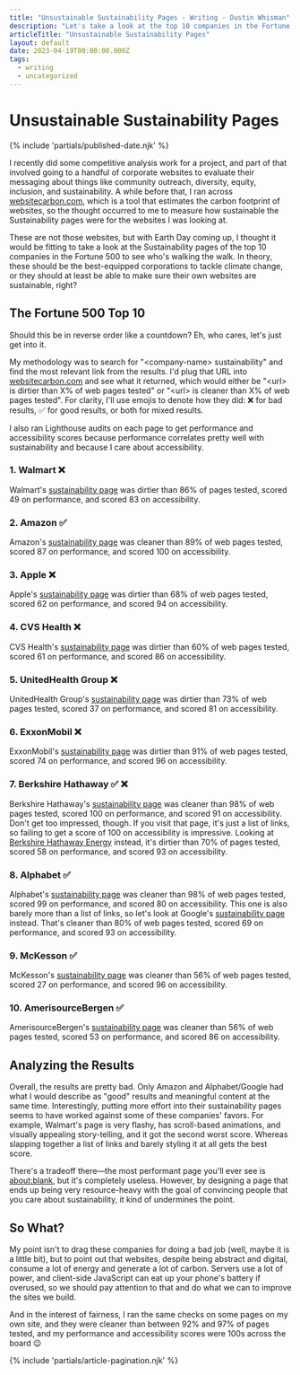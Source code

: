 ```yaml
---
title: "Unsustainable Sustainability Pages - Writing - Dustin Whisman"
description: "Let's take a look at the top 10 companies in the Fortune 500 and see how sustainable their sustainability pages are."
articleTitle: "Unsustainable Sustainability Pages"
layout: default
date: 2023-04-19T00:00:00.000Z
tags:
  - writing
  - uncategorized
---
```


# Unsustainable Sustainability Pages

{% include 'partials/published-date.njk' %}

I recently did some competitive analysis work for a project, and part of that involved going to a handful of corporate websites to evaluate their messaging about things like community outreach, diversity, equity, inclusion, and sustainability. A while before that, I ran across [websitecarbon.com](https://www.websitecarbon.com/), which is a tool that estimates the carbon footprint of websites, so the thought occurred to me to measure how sustainable the Sustainability pages were for the websites I was looking at.

These are not those websites, but with Earth Day coming up, I thought it would be fitting to take a look at the Sustainability pages of the top 10 companies in the Fortune 500 to see who's walking the walk. In theory, these should be the best-equipped corporations to tackle climate change, or they should at least be able to make sure their own websites are sustainable, right?

## The Fortune 500 Top 10

Should this be in reverse order like a countdown? Eh, who cares, let's just get into it.

My methodology was to search for "&lt;company-name&gt; sustainability" and find the most relevant link from the results. I'd plug that URL into [websitecarbon.com](https://www.websitecarbon.com/) and see what it returned, which would either be "&lt;url&gt; is dirtier than X% of web pages tested" or "&lt;url&gt; is cleaner than X% of web pages tested". For clarity, I'll use emojis to denote how they did: ❌ for bad results, ✅ for good results, or both for mixed results.

I also ran Lighthouse audits on each page to get performance and accessibility scores because performance correlates pretty well with sustainability and because I care about accessibility.

### 1. Walmart ❌

Walmart's [sustainability page](https://corporate.walmart.com/purpose/sustainability) was dirtier than 86% of pages tested, scored 49 on performance, and scored 83 on accessibility.

### 2. Amazon ✅

Amazon's [sustainability page](https://sustainability.aboutamazon.com/) was cleaner than 89% of web pages tested, scored 87 on performance, and scored 100 on accessibility.

### 3. Apple ❌

Apple's [sustainability page](https://www.apple.com/environment/) was dirtier than 68% of web pages tested, scored 62 on performance, and scored 94 on accessibility.

### 4. CVS Health ❌

CVS Health's [sustainability page](https://www.cvshealth.com/impact/healthy-planet/sustainability.html) was dirtier than 60% of web pages tested, scored 61 on performance, and scored 86 on accessibility.

### 5. UnitedHealth Group ❌

UnitedHealth Group's [sustainability page](https://sustainability.uhg.com/) was dirtier than 73% of web pages tested, scored 37 on performance, and scored 81 on accessibility.

### 6. ExxonMobil ❌

ExxonMobil's [sustainability page](https://corporate.exxonmobil.com/news/reporting-and-publications/sustainability-report) was dirtier than 91% of web pages tested, scored 74 on performance, and scored 96 on accessibility.

### 7. Berkshire Hathaway ✅ ❌

Berkshire Hathaway's [sustainability page](https://www.berkshirehathaway.com/sustainability/sustainability.html) was cleaner than 98% of web pages tested, scored 100 on performance, and scored 91 on accessibility. Don't get too impressed, though. If you visit that page, it's just a list of links, so failing to get a score of 100 on accessibility is impressive. Looking at [Berkshire Hathaway Energy](https://brkenergy.com/about-us/sustainability.aspx) instead, it's dirtier than 70% of pages tested, scored 58 on performance, and scored 93 on accessibility.

### 8. Alphabet ✅

Alphabet's [sustainability page](https://abc.xyz/investor/other/sustainability-and-related-information/) was cleaner than 98% of web pages tested, scored 99 on performance, and scored 80 on accessibility. This one is also barely more than a list of links, so let's look at Google's [sustainability page](https://sustainability.google/) instead. That's cleaner than 80% of web pages tested, scored 69 on performance, and scored 93 on accessibility.

### 9. McKesson ✅

McKesson's [sustainability page](https://www.mckesson.com/About-McKesson/Impact/) was cleaner than 56% of web pages tested, scored 27 on performance, and scored 96 on accessibility.

### 10. AmerisourceBergen ✅

AmerisourceBergen's [sustainability page](https://esg.amerisourcebergen.com/) was cleaner than 56% of web pages tested, scored 53 on performance, and scored 86 on accessibility.

## Analyzing the Results

Overall, the results are pretty bad. Only Amazon and Alphabet/Google had what I would describe as "good" results and meaningful content at the same time. Interestingly, putting more effort into their sustainability pages seems to have worked against some of these companies' favors. For example, Walmart's page is very flashy, has scroll-based animations, and visually appealing story-telling, and it got the second worst score. Whereas slapping together a list of links and barely styling it at all gets the best score.

There's a tradeoff there—the most performant page you'll ever see is [about:blank](about:blank), but it's completely useless. However, by designing a page that ends up being very resource-heavy with the goal of convincing people that you care about sustainability, it kind of undermines the point.

## So What?

My point isn't to drag these companies for doing a bad job (well, maybe it is a little bit), but to point out that websites, despite being abstract and digital, consume a lot of energy and generate a lot of carbon. Servers use a lot of power, and client-side JavaScript can eat up your phone's battery if overused, so we should pay attention to that and do what we can to improve the sites we build.

And in the interest of fairness, I ran the same checks on some pages on my own site, and they were cleaner than between 92% and 97% of pages tested, and my performance and accessibility scores were 100s across the board 😉

{% include 'partials/article-pagination.njk' %}
